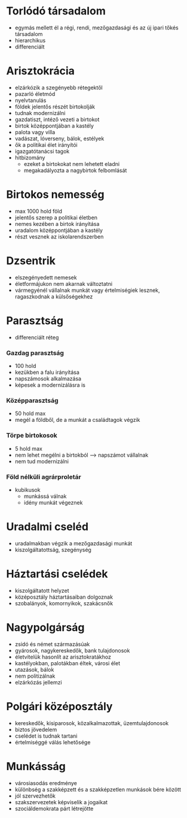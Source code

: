 
# Torlódó társadalom

- egymás mellett él a régi, rendi, mezőgazdasági és az új ipari tőkés társadalom
- hierarchikus
- differenciált

# Arisztokrácia

- elzárkózik a szegényebb rétegektől
- pazarló életmód
- nyelvtanulás
- földek jelentős részét birtokolják
- tudnak modernizálni
- gazdatiszt, intéző vezeti a birtokot
- birtok középpontjában a kastély
- palota vagy villa
- vadászat, lóverseny, bálok, estélyek
- ők a politikai élet irányítói
- igazgatótanácsi tagok
- hitbizomány
	- ezeket a birtokokat nem lehetett eladni
	- megakadályozta a nagybirtok felbomlását

# Birtokos nemesség

- max 1000 hold föld
- jelentős szerep a politikai életben
- nemes kezében a birtok irányítása
- uradalom középpontjában a kastély
- részt vesznek az iskolarendszerben

# Dzsentrik

- elszegényedett nemesek
- életformájukon nem akarnak változtatni
- vármegyénél vállalnak munkát vagy értelmiségiek lesznek, ragaszkodnak a külsőségekhez

# Parasztság

- differenciált réteg

### Gazdag parasztság

- 100 hold
- kezükben a falu irányítása
- napszámosok alkalmazása
- képesek a modernizálásra is

### Középparasztság

- 50 hold max
- megél a földből, de a munkát a családtagok végzik

### Törpe birtokosok

- 5 hold max
- nem lehet megélni a birtokból —> napszámot vállalnak
- nem tud modernizálni

### Föld nélküli agrárproletár

- kubikusok
	- munkássá válnak
	- idény munkát végeznek

# Uradalmi cseléd

- uradalmakban végzik a mezőgazdasági munkát
- kiszolgáltatottság, szegénység

# Háztartási cselédek

- kiszolgáltatott helyzet
- középosztály háztartásaiban dolgoznak
- szobalányok, komornyikok, szakácsnők

# Nagypolgárság

- zsidó és német származásúak
- gyárosok, nagykereskedők, bank tulajdonosok
- életvitelük hasonlít az arisztokratákhoz
- kastélyokban, palotákban éltek, városi élet
- utazások, bálok
- nem politizálnak
- elzárkózás jellemzi

# Polgári középosztály

- kereskedők, kisiparosok, közalkalmazottak, üzemtulajdonosok
- biztos jövedelem
- cselédet is tudnak tartani
- értelmiséggé válás lehetősége

# Munkásság

- városiasodás eredménye
- különbség a szakképzett és a szakképzetlen munkások bére között
- jól szervezhetők
- szakszervezetek képviselik a jogaikat
- szociáldemokrata párt létrejötte
